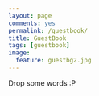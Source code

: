```yaml
---
layout: page
comments: yes
permalink: /guestbook/
title: GuestBook
tags: [guestbook]
image:
  feature: guestbg2.jpg
---
```


Drop some words :P
